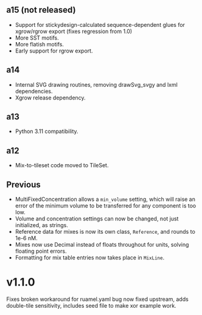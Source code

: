 ## a15 (not released)

- Support for stickydesign-calculated sequence-dependent glues for xgrow/rgrow export (fixes regression from 1.0)
- More SST motifs.
- More flatish motifs.
- Early support for rgrow export.

## a14

- Internal SVG drawing routines, removing drawSvg_svgy and lxml dependencies.
- Xgrow release dependency.

## a13

- Python 3.11 compatibility.

## a12

- Mix-to-tileset code moved to TileSet.

## Previous

- MultiFixedConcentration allows a `min_volume` setting, which will raise an error of the minimum
  volume to be transferred for any component is too low.
- Volume and concentration settings can now be changed, not just initialized, as strings.
- Reference data for mixes is now its own class, `Reference`, and rounds to 1e-6 nM.
- Mixes now use Decimal instead of floats throughout for units, solving floating point errors.
- Formatting for mix table entries now takes place in `MixLine`.


# v1.1.0

Fixes broken workaround for ruamel.yaml bug now fixed upstream, adds double-tile sensitivity, includes
seed file to make xor example work.
